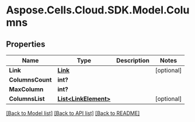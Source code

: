 # Aspose.Cells.Cloud.SDK.Model.Columns
## Properties

Name | Type | Description | Notes
------------ | ------------- | ------------- | -------------
**Link** | [**Link**](Link.md) |  | [optional] 
**ColumnsCount** | **int?** |  | 
**MaxColumn** | **int?** |  | 
**ColumnsList** | [**List&lt;LinkElement&gt;**](LinkElement.md) |  | [optional] 

[[Back to Model list]](../README.md#documentation-for-models) [[Back to API list]](../README.md#documentation-for-api-endpoints) [[Back to README]](../README.md)

